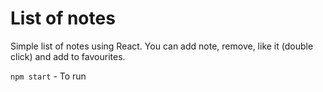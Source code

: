 # List of notes

Simple list of notes using React.
You can add note, remove, like it (double click) and add to
favourites.

`npm start` - To run
